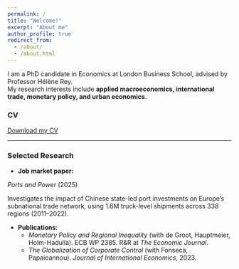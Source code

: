 ```yaml
---
permalink: /
title: "Welcome!"
excerpt: "About me"
author_profile: true
redirect_from:
  - /about/
  - /about.html
---
```



I am a PhD candidate in Economics at London Business School, advised by Professor Hélène Rey.  
My research interests include **applied macroeconomics, international trade, monetary policy, and urban economics**.  

### CV
[Download my CV](/files/KNikalexi_CV.pdf)

---

### Selected Research
- **Job market paper:**

*Ports and Power* (2025)
  
  Investigates the impact of Chinese state-led port investments on Europe’s subnational trade network, using 1.6M truck-level shipments across 338 regions (2011–2022).  

- **Publications**:  
  - *Monetary Policy and Regional Inequality* (with de Groot, Hauptmeier, Holm-Hadulla). ECB WP 2385. R&R at *The Economic Journal*.  
  - *The Globalization of Corporate Control* (with Fonseca, Papaioannou). *Journal of International Economics*, 2023.  

